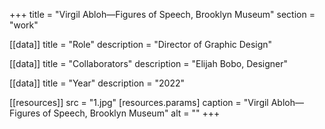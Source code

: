+++
title = "Virgil Abloh—Figures of Speech, Brooklyn Museum"
section = "work"

[[data]]
title = "Role"
description = "Director of Graphic Design"

[[data]]
title = "Collaborators"
description = "Elijah Bobo, Designer"

[[data]]
title = "Year"
description = "2022"

[[resources]]
src = "1.jpg"
[resources.params]
caption = "Virgil Abloh—Figures of Speech, Brooklyn Museum"
alt = ""
+++

